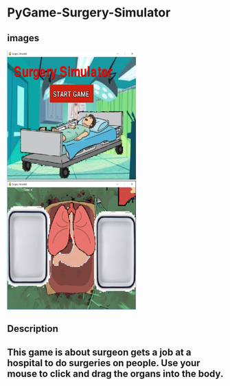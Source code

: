 # PyGame-Surgery-Simulator
<h2> images </h2>
<img Src="https://github.com/Eglikakis/PyGame-Surgery-Simulator/blob/master/Capture.PNG" width=300 height=300>
<img Src="https://github.com/Eglikakis/PyGame-Surgery-Simulator/blob/master/Capture2.PNG" width=300 height=300>
<h2> Description <h2>
<p> This game is about surgeon gets a job at a hospital to do surgeries on people. Use your mouse to click and drag the organs into the body. <p>
